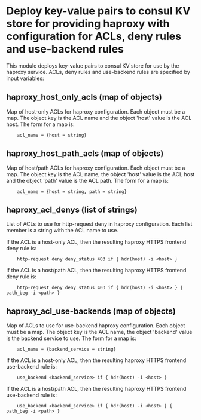 # Deploy key-value pairs to consul KV store for providing haproxy with configuration for ACLs, deny rules and use-backend rules

This module deploys key-value pairs to consul KV store for use by the haproxy service. ACLs, deny rules and use-backend rules are specified by input variables:

## haproxy_host_only_acls (map of objects)

Map of host-only ACLs for haproxy configuration. Each object must be a map. The object key is the ACL name and the object 'host' value is the ACL host. The form for a map is:

        acl_name = {host = string}

## haproxy_host_path_acls (map of objects)

Map of host/path ACLs for haproxy configuration. Each object must be a map. The object key is the ACL name, the object 'host' value is the ACL host and the object 'path' value is the ACL path. The form for a map is:

        acl_name = {host = string, path = string}

## haproxy_acl_denys (list of strings)

List of ACLs to use for http-request deny in haproxy configuration. Each list member is a string with the ACL name to use.

If the ACL is a host-only ACL, then the resulting haproxy HTTPS frontend deny rule is:

        http-request deny deny_status 403 if { hdr(host) -i <host> }

If the ACL is a host/path ACL, then the resulting haproxy HTTPS frontend deny rule is:

        http-request deny deny_status 403 if { hdr(host) -i <host> } { path_beg -i <path> }

## haproxy_acl_use-backends (map of objects)

Map of ACLs to use for use-backend haproxy configuration. Each object must be a map. The object key is the ACL name, the object 'backend' value is the backend service to use. The form for a map is:

        acl_name = {backend_service = string}

If the ACL is a host-only ACL, then the resulting haproxy HTTPS frontend use-backend rule is:

        use_backend <backend_service> if { hdr(host) -i <host> }

If the ACL is a host/path ACL, then the resulting haproxy HTTPS frontend use-backend rule is:

        use_backend <backend_service> if { hdr(host) -i <host> } { path_beg -i <path> }

